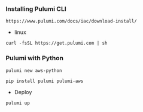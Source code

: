 ### Installing Pulumi CLI
```
https://www.pulumi.com/docs/iac/download-install/
```
- linux
```
curl -fsSL https://get.pulumi.com | sh

```
### Pulumi with Python
```
pulumi new aws-python
```
```
pip install pulumi pulumi-aws
```
- Deploy
```
pulumi up
```